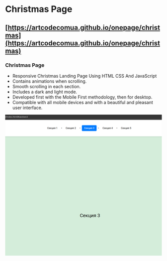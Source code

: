 # Christmas Page
## [https://artcodecomua.github.io/onepage/christmas](https://artcodecomua.github.io/onepage/christmas)
### Christmas Page

- Responsive Christmas Landing Page Using HTML CSS And JavaScript
- Contains animations when scrolling.
- Smooth scrolling in each section.
- Includes a dark and light mode.
- Developed first with the Mobile First methodology, then for desktop.
- Compatible with all mobile devices and with a beautiful and pleasant user interface.

![preview img](/preview.png)
